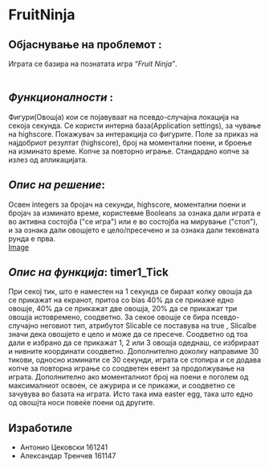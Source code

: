 # FruitNinja
## Објаснување на проблемот : </br>
Играта се базира на познатата игра *“Fruit Ninja”*.</br></br>
## *Функционалности* : </br> 
Фигури(Овошја) кои се појавуваат на псевдо-случајна локација на секоја  секунда.
Се користи интерна база(Application settings), за чување на highscore. 
Покажувач за интеракција со фигурите. Поле за приказ на најдобриот резултат (highscore), број на моментални поени, и броење на изминато време.
Копче за повторно играње. Стандардно копче за излез од апликацијата.

## *Опис на решение*: </br>  
Освен integers за бројач на секунди, highscore, моментални поени и бројач за изминато време, користевме Booleans за ознака дали играта е во активна состојба ("се игра") или е во состојба на мирување ("стоп"), и за ознака дали овошјето е цело/пресечено и за ознака дали тековната рунда е прва.</br>
[Image](https://i.ibb.co/2WbXX79/Fruit-Ninja.png)

## *Опис на функција*:  **timer1_Tick** </br>
При секој тик, што е наместен на 1 секундa се бираат колку овошја да се прикажат на екранот, притоа со
bias 40% да се прикаже едно овошје, 40% да се прикажат две овошја, 20% да се прикажат три овошја истовремено, соодветно.
За секое овошје се бира псевдо-случајно неговиот тип, атрибутот Slicable се поставува на true , Slicalbe значи дека овошјето е цело и може да се пресече.
Соодветно од тоа дали е избрано да се прикажат 1, 2 или 3 овошја одеднаш, се избрираат и нивните координати соодветно.
Дополнително доколку направиме 30 тикови, односно изминати се 30 секунди, играта се стопира и се додава копче за повторна играње со соодветен евент за продолжување на играта.
Дополнително ако моменталниот број на поени е поголем од максималниот освоен, се ажурира и се прикажи, и соодветно се зачувува во базата на играта.
Исто така има easter egg, така што едно од овошјта носи повеќе поени од другите.
</br>

## Изработиле
  * Антонио Цековски   161241
  * Александар Тренчев 161147
